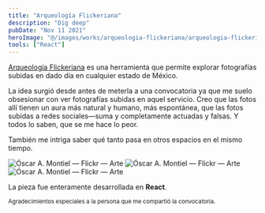 ```yaml
---
title: "Arqueología Flickeriana"
description: "Dig deep"
pubDate: "Nov 11 2021"
heroImage: "@/images/works/arqueologia-flickeriana/arqueologia-flickeriana-cover.jpg"
tools: ["React"]
---
```


<a target="_blank" href="https://arqueologia-flickeriana.vercel.app/">Arqueología Flickeriana</a> es una herramienta que permite explorar fotografías subidas en dado día en cualquier estado de México.

La idea surgió desde antes de meterla a una convocatoria ya que me suelo obsesionar con ver fotografías subidas en aquel servicio. Creo que las fotos allí tienen un aura más natural y humano, más espontánea, que las fotos subidas a redes sociales—suma y completamente actuadas y falsas. Y todos lo saben, que se me hace lo peor.

También me intriga saber qué tanto pasa en otros espacios en el mismo tiempo.

<img class="blog-image" src="/images/works/arqueologia-flickeriana/óscar a montiel-flickr-1.png" alt="Óscar A. Montiel — Flickr — Arte">
<img class="blog-image" src="/images/works/arqueologia-flickeriana/óscar a montiel-flickr-2.png" alt="Óscar A. Montiel — Flickr — Arte">
<img class="blog-image" src="/images/works/arqueologia-flickeriana/óscar a montiel-flickr-3.png" alt="Óscar A. Montiel — Flickr — Arte">

La pieza fue enteramente desarrollada en **React**.

<small>Agradecimientos especiales a la persona que me compartió la convocatoria.</small>
